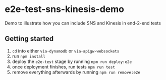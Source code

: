 # e2e-test-sns-kinesis-demo

Demo to illustrate how you can include SNS and Kinesis in end-2-end tests

## Getting started

1. `cd` into either `via-dynamodb` or `via-apigw-websockets`
2. run `npm install`
3. deploy the `e2e-test` stage by running `npm run deploy:e2e`
4. once deployment finishes, run tests `npm run test`
5. remove everything afterwards by running `npm run remove:e2e`
